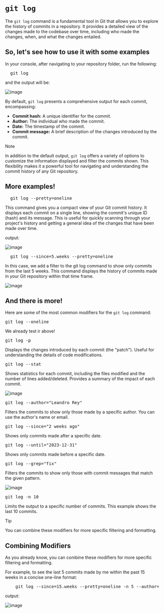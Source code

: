 # `git log`

The `git log` command is a fundamental tool in Git that allows you to explore the history of commits in a repository. It provides a detailed view of the changes made to the codebase over time, including who made the changes, when, and what the changes entailed.

## So, let's see how to use it with some examples

In your console, after navigating to your repository folder, run the following:

<pre>
  git log
</pre>

and the output will be:

![image](https://github.com/user-attachments/assets/976c72d0-4ba0-41d0-b775-660377377239)

By default, `git log` presents a comprehensive output for each commit, encompassing:

* **Commit hash:** A unique identifier for the commit.
* **Author:** The individual who made the commit.
* **Date:** The timestamp of the commit.
* **Commit message:** A brief description of the changes introduced by the commit.

> [!NOTE]
> In addition to the default output, `git log` offers a variety of options to customize the information displayed and filter the commits shown. This flexibility makes it a powerful tool for navigating and understanding the commit history of any Git repository.

## More examples!

<pre>
  git log --pretty=oneline
</pre>

This command gives you a compact view of your Git commit history. It displays each commit on a single line, showing the commit's unique ID (hash) and its message. This is useful for quickly scanning through your project's history and getting a general idea of the changes that have been made over time.

output:

![image](https://github.com/user-attachments/assets/d0d4715f-d173-4560-a941-9fb6b46b35ad)

<pre>
  git log --since=5.weeks --pretty=oneline
</pre>

In this case, we add a filter to the git log command to show only commits from the last 5 weeks. This command displays the history of commits made in your Git repository within that time frame.

![image](https://github.com/user-attachments/assets/0f8020e3-8077-4fd4-919b-b00d6c9f33ef)


## And there is more!

Here are some of the most common modifiers for the `git log` command:

<pre>git log --oneline</pre>
We already test ir above!

<pre>git log -p</pre>
Displays the changes introduced by each commit (the "patch"). Useful for understanding the details of code modifications.

<pre>git log --stat</pre>
Shows statistics for each commit, including the files modified and the number of lines added/deleted. Provides a summary of the impact of each commit.

![image](https://github.com/user-attachments/assets/03b92489-feb9-454f-8627-322feb6f5c2c)

<pre>git log --author="Leandro Rey"</pre>
Filters the commits to show only those made by a specific author. You can use the author's name or email.

<pre>git log --since="2 weeks ago"</pre>
Shows only commits made after a specific date. 

<pre>git log --until="2023-12-31"</pre>
Shows only commits made before a specific date.

<pre>git log --grep="fix"</pre>
Filters the commits to show only those with commit messages that match the given pattern.

![image](https://github.com/user-attachments/assets/4c3a8068-c013-49d5-a3f4-8de10ef84e4d)

<pre>git log -n 10</pre>
Limits the output to a specific number of commits. This example shows the last 10 commits.

> [!TIP]
> You can combine these modifiers for more specific filtering and formatting.

## Combining Modifiers

As you already know, you can combine these modifiers for more specific filtering and formatting. 

For example, to see the last 5 commits made by me within the past 15 weeks in a concise one-line format:

<pre>
    git log --since=15.weeks --pretty=oneline -n 5 --author="Leandro Rey"
</pre>

output:

![image](https://github.com/user-attachments/assets/f9b4653d-a095-4af3-a38a-b7f02d55dea0)

